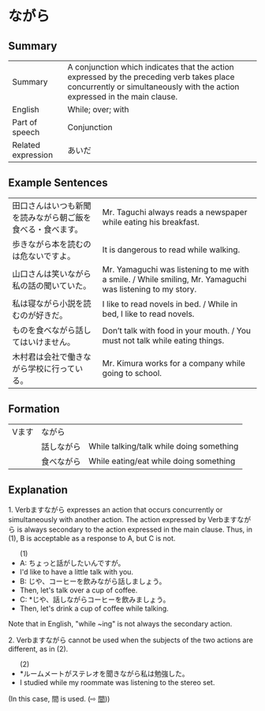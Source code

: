 # ながら

## Summary

<table><tr>   <td>Summary</td>   <td>A conjunction which indicates that the action expressed by the preceding verb takes place concurrently or simultaneously with the action expressed in the main clause.</td></tr><tr>   <td>English</td>   <td>While; over; with</td></tr><tr>   <td>Part of speech</td>   <td>Conjunction</td></tr><tr>   <td>Related expression</td>   <td>あいだ</td></tr></table>

## Example Sentences

<table><tr>   <td>田口さんはいつも新聞を読みながら朝ご飯を食べる・食べます。</td>   <td>Mr. Taguchi always reads a newspaper while eating his breakfast.</td></tr><tr>   <td>歩きながら本を読むのは危ないですよ。</td>   <td>It is dangerous to read while walking.</td></tr><tr>   <td>山口さんは笑いながら私の話の聞いていた。</td>   <td>Mr. Yamaguchi was listening to me with a smile. / While smiling, Mr. Yamaguchi was listening to my story.</td></tr><tr>   <td>私は寝ながら小説を読むのが好きだ。</td>   <td>I like to read novels in bed. / While in bed, I like to read novels.</td></tr><tr>   <td>ものを食べながら話してはいけません。</td>   <td>Don’t talk with food in your mouth. / You must not talk while eating things.</td></tr><tr>   <td>木村君は会社で働きながら学校に行っている。</td>   <td>Mr. Kimura works for a company while going to school.</td></tr></table>

## Formation

<table class="table"> <tbody><tr class="tr head"> <td class="td"><span class="bold"><span>Vます</span></span></td> <td class="td"><span class="concept">ながら</span> </td> <td class="td"><span>&nbsp;</span></td> </tr> <tr class="tr"> <td class="td"><span>&nbsp;</span></td> <td class="td"><span>話し<span class="concept">ながら</span></span> </td> <td class="td"><span>While    talking/talk while doing something</span></td> </tr> <tr class="tr"> <td class="td"><span>&nbsp;</span></td> <td class="td"><span>食べ<span class="concept">ながら</span></span> </td> <td class="td"><span>While    eating/eat while doing something</span></td> </tr></tbody></table>

## Explanation

<p>1. Verbます<span class="cloze">ながら</span> expresses an action that occurs concurrently or simultaneously with another action. The action expressed by Verbます<span class="cloze">ながら</span> is always secondary to the action expressed in the main clause. Thus, in (1), B is acceptable as a response to A, but C is not.</p>  <ul>(1) <li>A: ちょっと話がしたいんですが。</li> <li>I'd like to have a little talk with you.</li> <div class="divide"></div> <li>B: じや、コーヒーを飲み<span class="cloze">ながら</span>話しましょう。</li> <li>Then, let's talk over a cup of coffee.</li> <div class="divide"></div> <li>C: *じや、話し<span class="cloze">ながら</span>コーヒーを飲みましょう。</li> <li>Then, let's drink a cup of coffee while talking.</li> </ul>  <p>Note that in English, "while ~ing" is not always the secondary action.</p>  <p>2. Verbます<span class="cloze">ながら</span> cannot be used when the subjects of the two actions are different, as in (2).</p>  <ul>(2) <li>*ルームメートがステレオを聞き<span class="cloze">ながら</span>私は勉強した。</li> <li>I studied while my roommate was listening to the stereo set.</li> </ul>  <p>(In this case, 間 is used.  (⇨ <a href="#㊦ 間・あいだ(に)">間</a>))</p>


